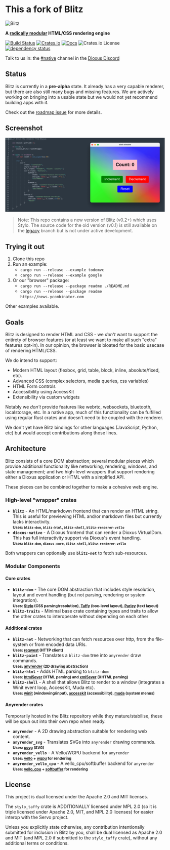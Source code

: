 # This a fork of Blitz

<p>
<picture >
  <source media="(prefers-color-scheme: dark)" srcset="https://blitz-website.fly.dev/static/blitz-logo-with-text3-white.svg">
  <img height="70" alt="Blitz" src="https://blitz-website.fly.dev/static/blitz-logo-with-text3.svg">
</picture>
</p>

**A [radically modular](https://github.com/DioxusLabs/blitz?tab=readme-ov-file#architecture) HTML/CSS rendering engine**

[![Build Status](https://github.com/dioxuslabs/blitz/actions/workflows/ci.yml/badge.svg)](https://github.com/dioxuslabs/blitz/actions)
[![Crates.io](https://img.shields.io/crates/v/blitz.svg)](https://crates.io/crates/blitz)
[![Docs](https://docs.rs/blitz/badge.svg)](https://docs.rs/blitz)
![Crates.io License](https://img.shields.io/crates/l/blitz)
[![dependency status](https://deps.rs/repo/github/dioxuslabs/blitz/status.svg)](https://deps.rs/repo/github/dioxuslabs/blitz)

Talk to us in: the [#native](https://discord.gg/AnNPqT95pu) channel in the [Dioxus Discord](https://discord.gg/AnNPqT95pu)

## Status

Blitz is currently in a **pre-alpha** state. It already has a very capable renderer, but there are also still many bugs and missing features. We are actively working on bringing into a usable state but we would not yet recommend building apps with it.

Check out the [roadmap issue](https://github.com/DioxusLabs/blitz/issues/119) for more details. 

## Screenshot

![screenshot](https://raw.githubusercontent.com/DioxusLabs/screenshots/main/blitz/counter-example.png)


> Note: This repo contains a new version of Blitz (v0.2+) which uses Stylo. The source code for the old version (v0.1) is still available on the [legacy](https://github.com/DioxusLabs/blitz/tree/legacy) branch but is not under active development.


## Trying it out

1. Clone this repo
2. Run an example:
    - `cargo run --release --example todomvc`
    - `cargo run --release --example google`
3. Or our "browser" package:
    - `cargo run --release --package readme ./README.md`
    - `cargo run --release --package readme https://news.ycombinator.com`

Other examples available.

## Goals

Blitz is designed to render HTML and CSS - we *don't* want to support the entirety of browser features (or at least we want to make all such "extra" features opt-in). In our opinion, the browser is bloated for the basic usecase of rendering HTML/CSS.

We do intend to support:

- Modern HTML layout (flexbox, grid, table, block, inline, absolute/fixed, etc).
- Advanced CSS (complex selectors, media queries, css variables)
- HTML Form controls
- Accessibility using AccessKit
- Extensibility via custom widgets

Notably we *don't* provide features like webrtc, websockets, bluetooth, localstorage, etc. In a native app, much of this functionality can be fulfilled using regular Rust crates and doesn't need to be coupled with the renderer.

We don't yet have Blitz bindings for other languages (JavaScript, Python, etc) but would accept contributions along those lines.

## Architecture

Blitz consists of a core DOM abstraction; several modular pieces which provide additional functionality like networking, rendering, windows, and state management; and two high-level wrappers that support rendering either a Dioxus application or HTML with a simplified API.

These pieces can be combined together to make a cohesive web engine.

### High-level "wrapper" crates

- **`blitz`** - An HTML/markdown frontend that can render an HTML string. This is useful for previewing HTML and/or markdown files but currently lacks interactivity.
<br /><small><b>Uses: `blitz-dom`, `blitz-html`, `blitz-shell`, `blitz-renderer-vello`</b></small>
- **`dioxus-native`** - A Dioxus frontend that can render a Dioxus VirtualDom. This has full interactivity support via Dioxus's event handling.
<br /><small><b>Uses: `blitz-dom`, `dioxus-core`, `blitz-shell`, `blitz-renderer-vello`</b></small>

Both wrappers can optionally use <b>`blitz-net`</b> to fetch sub-resources.

### Modular Components

#### Core crates

- **`blitz-dom`** - The core DOM abstraction that includes style resolution, layout and event handling (but not parsing, rendering or system integration).
<br /><small><b>Uses: [Stylo](https://github.com/servo/stylo) (CSS parsing/resolution), [Taffy](https://github.com/DioxusLabs/taffy) (box-level layout), [Parley](https://github.com/linebender/parley) (text layout)</b></small>
- **`blitz-traits`** - Minimal base crate containing types and traits to allow the other crates to interoperate without depending on each other

#### Additional crates

- **`blitz-net`** -  Networking that can fetch resources over http, from the file-system or from encoded data URIs.
<br /><small><b>Uses: [reqwest](https://github.com/seanmonstar/reqwest) (HTTP client)</b></small>
- **`blitz-paint`** - Translates a `blitz-dom` tree into `anyrender` draw commands.
<br /><small><b>Uses: [anyrender](https://github.com/DioxusLabs/blitz/tree/main/packages/anyrender) (2D drawing abstraction)</b></small>
- **`blitz-html`** -  Adds HTML parsing to `blitz-dom`
<br /><small><b>Uses: [html5ever](https://github.com/servo/html5ever) (HTML parsing) and [xml5ever](https://github.com/servo/html5ever/tree/main/xml5ever) (XHTML parsing)</b></small>
- **`blitz-shell`** - A shell that allows Blitz to render to a window (integrates a Winit event loop, AccessKit, Muda etc).
<br /><small><b>Uses: [winit](https://github.com/rust-windowing/winit) (windowing/input), [accesskit](https://github.com/AccessKit/accesskit) (accessibility), [muda](https://github.com/tauri-apps/muda) (system menus)</b></small>

#### Anyrender crates

Temporarily hosted in the Blitz repository while they mature/stabilise, these will be spun out into their own repo when ready.

- **`anyrender`** - A 2D drawing abstraction suitable for rendering web content.
- **`anyrender_svg`** - Translates SVGs into `anyrender` drawing commands.
<br /><small><b>Uses: [usvg](https://github.com/linebender/resvg) (SVG)</b></small>
- **`anyrender_vello`** - A Vello/WGPU backend for `anyrender`
<br /><small><b>Uses: [vello](https://github.com/linebender/vello) + [wgpu](https://github.com/gfx-rs/wgpu) for rendering</b></small>
- **`anyrender_vello_cpu`** - A vello_cpu/softbuffer backend for `anyrender`
<br /><small><b>Uses: [vello_cpu](https://github.com/linebender/vello/sparse_strips/vello_cpu) + [softbuffer](https://github.com/rust-windowing/softbuffer) for rendering</b></small>


## License

This project is dual licensed under the Apache 2.0 and MIT licenses.

The `stylo_taffy` crate is ADDITIONALLY licensed under MPL 2.0 (so it is triple licensed under Apache 2.0, MIT, and MPL 2.0 licenses) for easier interop with the Servo project.

Unless you explicitly state otherwise, any contribution intentionally submitted for inclusion in Blitz by you, shall be dual licensed as Apache 2.0 and MIT (and MPL 2.0 if submitted to the `stylo_taffy` crate), without any additional terms or conditions.
